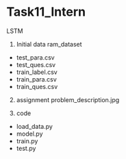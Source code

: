 # Task11_Intern
LSTM 

1. Initial data
ram_dataset
  - test_para.csv
  - test_ques.csv
  - train_label.csv
  - train_para.csv
  - train_ques.csv

2. assignment
problem_description.jpg

3. code
- load_data.py
- model.py
- train.py
- test.py
